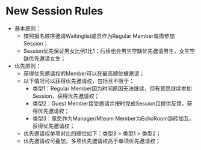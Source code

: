 # New Session Rules

* 基本原则：
  * 按照报名顺序邀请Waitinglist成员作为Regular Member每周参加Session；
  * Session优先保证男女比例1比1：后续也会男生空缺优先邀请男生，女生空缺优先邀请女生；
* 优先原则：
  * 获得优先邀请权的Member可以在最高顺位被邀请；
  * 以下情况可以获得优先邀请权，包括且不限于：
    * 类型1：Regular Member因为时间原因无法继续，但有意愿继续参加Session，获得优先邀请权；
    * 类型2：Guest Member接受邀请并按时完成Session且提供反馈，获得优先邀请权； 
    * 类型3：意愿作为Manager/Mteam Member为EchoRoom舔砖加瓦，获得优先邀请权；
  * 优先邀请权单项对比的顺位如下：类型3 > 类型1 > 类型2；
  * 优先邀请权可叠加，多项优先邀请权高于单项优先邀请权；

